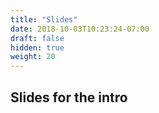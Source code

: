 ```yaml
---
title: "Slides"
date: 2018-10-03T10:23:24-07:00
draft: false
hidden: true
weight: 20
---
```


## Slides for the intro

